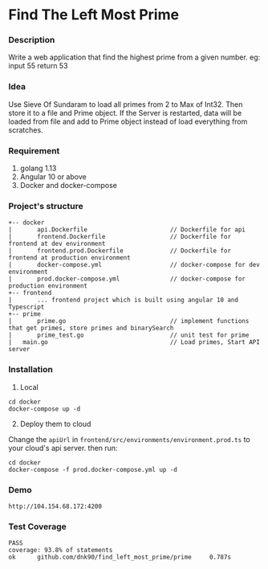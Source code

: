 # Find The Left Most Prime

### Description

Write a web application that find the highest prime from a given number. eg: input 55 return 53

### Idea

Use Sieve Of Sundaram to load all primes from 2 to Max of Int32. Then store it to a file and Prime object.
If the Server is restarted, data will be loaded from file and add to Prime object instead of load everything from scratches.

### Requirement

1. golang 1.13
2. Angular 10 or above
3. Docker and docker-compose

### Project's structure

```
+-- docker
|       api.Dockerfile                       // Dockerfile for api
|       frontend.Dockerfile                  // Dockerfile for frontend at dev environment
|       frontend.prod.Dockerfile             // Dockerfile for frontend at production environment
|       docker-compose.yml                   // docker-compose for dev environment
|       prod.docker-compose.yml              // docker-compose for production environment 
+-- frontend
|       ... frontend project which is built using angular 10 and Typescript
+-- prime
|       prime.go                             // implement functions that get primes, store primes and binarySearch
|       prime_test.go                        // unit test for prime
|   main.go                                  // Load primes, Start API server
```

### Installation

1. Local

```shell script
cd docker
docker-compose up -d
```

2. Deploy them to cloud

Change the `apiUrl` in `frontend/src/environments/environment.prod.ts` to your cloud's api server.
then run:
```shell script
cd docker
docker-compose -f prod.docker-compose.yml up -d
```

### Demo
```
http://104.154.68.172:4200
```

### Test Coverage

```
PASS
coverage: 93.8% of statements
ok      github.com/dnk90/find_left_most_prime/prime     0.787s
```
